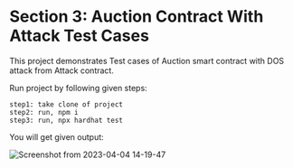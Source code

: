 # Section 3: Auction Contract With Attack Test Cases 

This project demonstrates Test cases of Auction smart contract with DOS attack from Attack contract.

Run project by following given steps:

```shell
step1: take clone of project
step2: run, npm i
step3: run, npx hardhat test
```

You will get given output:



![Screenshot from 2023-04-04 14-19-47](https://user-images.githubusercontent.com/70260207/229738846-1b5caf7a-3cfc-4c5a-965a-1f5d2413d7e9.png)
